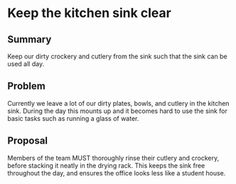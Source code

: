 # Keep the kitchen sink clear

## Summary

Keep our dirty crockery and cutlery from the sink such that the sink can be used all day.

## Problem

Currently we leave a lot of our dirty plates, bowls, and cutlery in the kitchen sink. During the day this mounts up and it becomes hard to use the sink for basic tasks such as running a glass of water.

## Proposal

Members of the team MUST thoroughly rinse their cutlery and crockery, before stacking it neatly in the drying rack. This keeps the sink free throughout the day, and ensures the office looks less like a student house.
